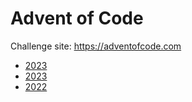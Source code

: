 # Advent of Code

Challenge site: <https://adventofcode.com>

- [2023](./2024)
- [2023](./2023)
- [2022](./2022)
